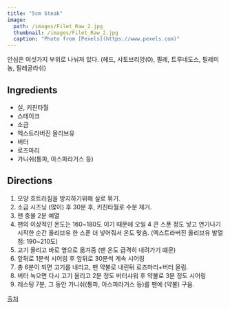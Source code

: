 ```yaml
---
title: "5cm Steak"
image: 
  path: /images/Filet_Raw_2.jpg
  thumbnail: /images/Filet_Raw_2.jpg
  caption: "Photo from [Pexels](https://www.pexels.com)"
---
```


안심은 여섯가지 부위로 나눠져 있다. (헤드, 샤토브리앙(0), 필레, 트루네도스, 필레미뇽, 필레굴라쉬)

## Ingredients

* 실, 키친타월
* 스테이크
* 소금
* 엑스트라버진 올리브유
* 버터
* 로즈마리
* 가니쉬(통파, 아스파라거스 등)

## Directions

1. 모양 흐트러짐을 방지하기위해 실로 묶기.
2. 소금 시즈닝 (많이) 후 30분 후, 키친타월로 수분 제거.
3. 팬 중불 2분 예열
4. 팬의 이상적인 온도는 160~180도 이기 때문에 오일 4 큰 스푼 정도 넣고 연기나기 시작한 순간 올리브유 한 스푼 더 넣어줘서 온도 맞춤. (엑스트라버진 올리브유 발열점: 190~210도)
5. 고기 올리고 바로 옆으로 옮겨줌 (팬 온도 급격히 내려가기 떄문)
6. 앞뒤로 1분씩 시어링 후 앞뒤로 30분씩 계속 시어링
7. 총 6분이 되면 고기를 내리고, 팬 약불로 내린뒤 로즈마리+버터 올림.
8. 버터 녹으면 다시 고기 올리고 2분 정도 버터샤워 후 약불로 3분 정도 시어링
9. 레스팅 7분, 그 동안 가니쉬(통파, 아스파라거스 등)를 팬에 (약불) 구움.


[출처](https://www.youtube.com/watch?v=7oZHj57xscg)  

